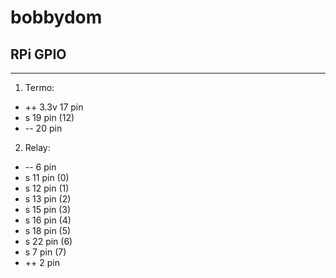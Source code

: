 # bobbydom

## RPi GPIO
---
1. Termo:
  * ++ 3.3v  17 pin
  * s       19 pin (12)
  * --       20 pin
2. Relay:
  * --       6  pin
  * s       11 pin (0)
  * s       12 pin (1)
  * s       13 pin (2)
  * s       15 pin (3)
  * s       16 pin (4)
  * s       18 pin (5)
  * s       22 pin (6)
  * s       7  pin  (7)
  * ++       2  pin
